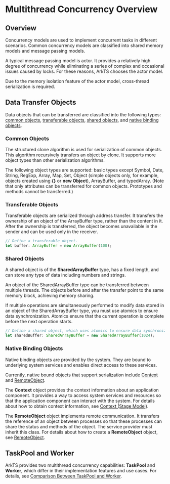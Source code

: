 # Multithread Concurrency Overview


## Overview

Concurrency models are used to implement concurrent tasks in different scenarios. Common concurrency models are classified into shared memory models and message passing models.

A typical message passing model is actor. It provides a relatively high degree of concurrency while eliminating a series of complex and occasional issues caused by locks. For these reasons, ArkTS chooses the actor model.

Due to the memory isolation feature of the actor model, cross-thread serialization is required.


## Data Transfer Objects

Data objects that can be transferred are classified into the following types: [common objects](#common-objects), [transferable objects](#transferable-objects), [shared objects](#shared-objects), and [native binding objects](#native-binding-objects).


### Common Objects

The structured clone algorithm is used for serialization of common objects. This algorithm recursively transfers an object by clone. It supports more object types than other serialization algorithms.

The following object types are supported: basic types except Symbol, Date, String, RegExp, Array, Map, Set, Object (simple objects only, for example, objects created using **{}** or **new Object**), ArrayBuffer, and typedArray. (Note that only attributes can be transferred for common objects. Prototypes and methods cannot be transferred.)


### Transferable Objects

Transferable objects are serialized through address transfer. It transfers the ownership of an object of the ArrayBuffer type, rather than the content in it. After the ownership is transferred, the object becomes unavailable in the sender and can be used only in the receiver.


```ts
// Define a transferable object.
let buffer: ArrayBuffer = new ArrayBuffer(100);
```


### Shared Objects

A shared object is of the **SharedArrayBuffer** type, has a fixed length, and can store any type of data including numbers and strings.

An object of the SharedArrayBuffer type can be transferred between multiple threads. The objects before and after the transfer point to the same memory block, achieving memory sharing.

If multiple operations are simultaneously performed to modify data stored in an object of the SharedArrayBuffer type, you must use atomics to ensure data synchronization. Atomics ensure that the current operation is complete before the next operation starts.


```ts
// Define a shared object, which uses atomics to ensure data synchronization.
let sharedBuffer: SharedArrayBuffer = new SharedArrayBuffer(1024);
```

### Native Binding Objects

Native binding objects are provided by the system. They are bound to underlying system services and enables direct access to these services.

Currently, native bound objects that support serialization include [Context](../application-models/application-context-stage.md) and [RemoteObject](../reference/apis/js-apis-rpc.md#remoteobject).

The **Context** object provides the context information about an application component. It provides a way to access system services and resources so that the application component can interact with the system. For details about how to obtain context information, see [Context (Stage Model)](../application-models/application-context-stage.md).

The **RemoteObject** object implements remote communication. It transfers the reference of an object between processes so that these processes can share the status and methods of the object. The service provider must inherit this class. For details about how to create a **RemoteObject** object, see [RemoteObject](../reference/apis/js-apis-rpc.md#remoteobject).

## TaskPool and Worker

ArkTS provides two multithread concurrency capabilities: **TaskPool** and **Worker**, which differ in their implementation features and use cases. For details, see [Comparison Between TaskPool and Worker](taskpool-vs-worker.md).
